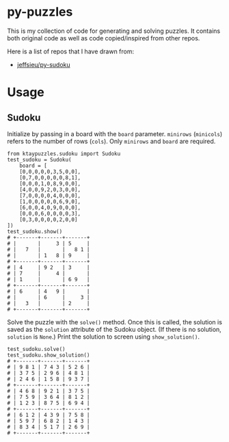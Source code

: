 # py-puzzles

This is my collection of code for generating and solving puzzles. It contains both original code as well as code copied/inspired from other repos.

Here is a list of repos that I have drawn from:
- [jeffsieu/py-sudoku](https://github.com/jeffsieu/py-sudoku)

# Usage

## Sudoku

Initialize by passing in a board with the `board` parameter. `minirows` (`minicols`) refers to the number of rows (`cols`). Only `minirows` and `board` are required.

```
from ktaypuzzles.sudoku import Sudoku
test_sudoku = Sudoku(
    board = [
    [0,0,0,0,0,3,5,0,0],
    [0,7,0,0,0,0,0,8,1],
    [0,0,0,1,0,8,9,0,0],
    [4,0,0,9,2,0,3,0,0],
    [7,0,0,0,0,4,0,0,0],
    [1,0,0,0,0,0,6,9,0],
    [6,0,0,4,0,9,0,0,0],
    [0,0,0,6,0,0,0,0,3],
    [0,3,0,0,0,0,2,0,0]
])
test_sudoku.show()
# +-------+-------+-------+
# |       |     3 | 5     |
# |   7   |       |   8 1 |
# |       | 1   8 | 9     |
# +-------+-------+-------+
# | 4     | 9 2   | 3     |
# | 7     |     4 |       |
# | 1     |       | 6 9   |
# +-------+-------+-------+
# | 6     | 4   9 |       |
# |       | 6     |     3 |
# |   3   |       | 2     |
# +-------+-------+-------+
```
Solve the puzzle with the `solve()` method. Once this is called, the solution is saved as the
`solution` attribute of the Sudoku object. (If there is no solution, `solution` is `None`.) Print the solution to screen using `show_solution()`.
```
test_sudoku.solve()
test_sudoku.show_solution()
# +-------+-------+-------+
# | 9 8 1 | 7 4 3 | 5 2 6 |
# | 3 7 5 | 2 9 6 | 4 8 1 |
# | 2 4 6 | 1 5 8 | 9 3 7 |
# +-------+-------+-------+
# | 4 6 8 | 9 2 1 | 3 7 5 |
# | 7 5 9 | 3 6 4 | 8 1 2 |
# | 1 2 3 | 8 7 5 | 6 9 4 |
# +-------+-------+-------+
# | 6 1 2 | 4 3 9 | 7 5 8 |
# | 5 9 7 | 6 8 2 | 1 4 3 |
# | 8 3 4 | 5 1 7 | 2 6 9 |
# +-------+-------+-------+
```
